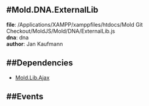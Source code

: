 
#Mold.DNA.ExternalLib
---------------------------------------

__file__: /Applications/XAMPP/xamppfiles/htdocs/Mold Git Checkout/MoldJS/Mold/DNA/ExternalLib.js  
__dna__: dna  
__author__: Jan Kaufmann  

	






##Dependencies
--------------

* [Mold.Lib.Ajax](../../Mold/Lib/Ajax.md) 


##Events
--------------






 

 


 



		
